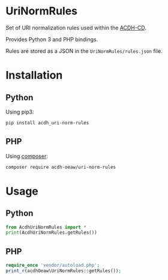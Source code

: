 # UriNormRules

Set of URI normalization rules used within the [ACDH-CD](https://www.oeaw.ac.at/acdh/).

Provides Python 3 and PHP bindings.

Rules are stored as a JSON in the `UriNormRules/rules.json` file.

# Installation

## Python

Using pip3:

```bash
pip install acdh_uri-norm-rules
```

## PHP

Using [composer](https://getcomposer.org/doc/00-intro.md):

```bash
composer require acdh-oeaw/uri-norm-rules
```

# Usage

## Python

```Python
from AcdhUriNormRules import *
print(AcdhUriNormRules.getRules())

```

## PHP

```php
require_once 'vendor/autoload.php';
print_r(acdhOeaw\UriNormRules::getRules());
```
